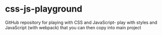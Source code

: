 # css-js-playground
GitHub repository for playing with CSS and JavaScript- play with styles and JavaScript (with webpack) that you can then copy into main project

